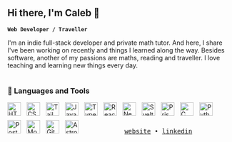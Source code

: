 ## Hi there, I'm Caleb 👋

**`Web Developer / Traveller`**

I'm an indie full-stack developer and private math tutor. And here, I share I've been working on recently and things I learned along the way.
Besides software, another of my passions are maths, reading and traveller. I love teaching and learning new things
every day.

#

### 🎒 Languages and Tools

<img align="left" alt="HTML" width="30px" style="padding-right:10px; padding-bottom:10px;" src="https://cdn.jsdelivr.net/gh/devicons/devicon@latest/icons/html5/html5-original.svg" />
<img align="left" alt="CSS" width="30px" style="padding-right:10px; padding-bottom:10px;" src="https://cdn.jsdelivr.net/gh/devicons/devicon@latest/icons/css3/css3-original.svg" />
<img align="left" alt="TailwindCSS" width="30px" style="padding-right:10px; padding-bottom:10px;" src="https://cdn.jsdelivr.net/gh/devicons/devicon@latest/icons/tailwindcss/tailwindcss-original.svg" />
<img align="left" alt="JavaScript" width="30px" style="padding-right:10px; padding-bottom:10px;" src="https://cdn.jsdelivr.net/gh/devicons/devicon@latest/icons/javascript/javascript-original.svg" />
<img align="left" alt="TypeScript" width="30px" style="padding-right:10px; padding-bottom:10px;" src="https://cdn.jsdelivr.net/gh/devicons/devicon@latest/icons/typescript/typescript-original.svg" />
<img align="left" alt="React" width="30px" style="padding-right:10px; padding-bottom:10px;" src="https://cdn.jsdelivr.net/gh/devicons/devicon@latest/icons/react/react-original.svg" />
<img align="left" alt="Next.js" width="30px" style="padding-right:10px; padding-bottom:10px;" src="https://cdn.jsdelivr.net/gh/devicons/devicon@latest/icons/nextjs/nextjs-original.svg" />
<img align="left" alt="Svelte" width="30px" style="padding-right:10px; padding-bottom:10px;" src="https://cdn.jsdelivr.net/gh/devicons/devicon@latest/icons/svelte/svelte-original.svg" />
<img align="left" alt="Prisma" width="30px" style="padding-right:10px; padding-bottom:10px;" src="https://cdn.jsdelivr.net/gh/devicons/devicon@latest/icons/prisma/prisma-original-wordmark.svg" />
<img align="left" alt="C" width="30px" style="padding-right:10px; padding-bottom:10px;" src="https://cdn.jsdelivr.net/gh/devicons/devicon@latest/icons/c/c-original.svg" />
<img align="left" alt="Python" width="30px" style="padding-right:10px; padding-bottom:10px;" src="https://cdn.jsdelivr.net/gh/devicons/devicon@latest/icons/python/python-original.svg" />
<img align="left" alt="Postgresql" width="30px" style="padding-right:10px; padding-bottom:10px;" src="https://cdn.jsdelivr.net/gh/devicons/devicon@latest/icons/postgresql/postgresql-original.svg" />
<img align="left" alt="Mongodb" width="30px" style="padding-right:10px; padding-bottom:10px;" src="https://cdn.jsdelivr.net/gh/devicons/devicon@latest/icons/mongodb/mongodb-plain-wordmark.svg" />
<img align="left" alt="Git" width="30px" style="padding-right:10px; padding-bottom:10px;" src="https://cdn.jsdelivr.net/gh/devicons/devicon@latest/icons/git/git-original.svg" />
<img align="left" alt="Astro" width="30px" style="padding-right:10px; margin-bottom:10px;" src="https://cdn.jsdelivr.net/gh/devicons/devicon@latest/icons/astro/astro-original.svg" />           
<br />

#

<div align="center" style="margin-top:10px;">
  <samp>
    <a href="https://ecaleb.dev">website</a> •
    <a href="https://www.linkedin.com/in/caleb-villanueva-zamalloa/">linkedin</a>
  </samp>
</div>
